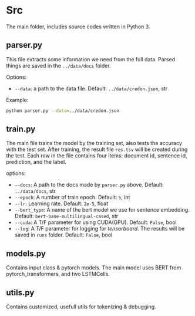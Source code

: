 # Src

The main folder, includes source codes written in Python 3.

## parser.py

This file extracts some information we need from the full data.
Parsed things are saved in the `../data/docs` folder.

Options:

- `--data`: a path to the data file. Default: `../data/credon.json`, str

Example:

```bash
python parser.py --data=../data/credon.json
```

## train.py

The main file trains the model by the training set, also tests the accuracy with the test set.
After training, the result file `res.tsv` will be created during the test.
Each row in the file contains four items: document id, sentence id, prediction, and the label.

options:

- `--docs`: A path to the docs made by `parser.py` above. Default: `../data/docs`, str
- `--epoch`: A number of train epoch. Default: `5`, int
- `--lr`: Learning rate. Default: `2e-5`, float
- `--bert_type`: A name of the bert model we use for sentence embedding. Default: `bert-base-multilingual-cased`, str
- `--cuda`: A T/F parameter for using CUDA(GPU). Default: `False`, bool
- `--log`: A T/F parameter for logging for _tensorboard_. The results will be saved in `runs` folder. Default: `False`, bool

## models.py

Contains input class & pytorch models. The main model uses BERT from pytorch_transformers, and two LSTMCells.

## utils.py

Contains customized, usefull utils for tokenizing & debugging.
